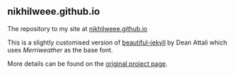 ## nikhilweee.github.io

The repository to my site at [nikhilweee.github.io](https://nikhilweee.github.io)

This is a slightly customised version of [beautiful-jekyll](https://github.com/daattali/beautiful-jekyll) by Dean Attali which uses _Merriweather_ as the base font.

More details can be found on the [original project page](https://github.com/daattali/beautiful-jekyll).
